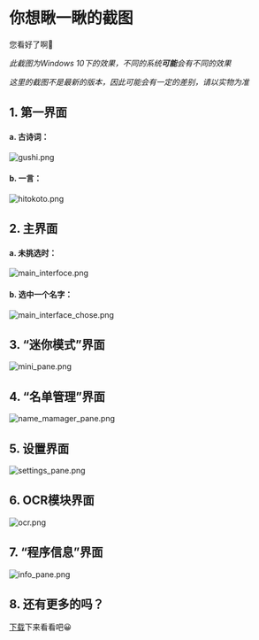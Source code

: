 # 你想瞅一瞅的截图
您看好了啊🧐

*此截图为Windows 10下的效果，不同的系统**可能**会有不同的效果*

*这里的截图不是最新的版本，因此可能会有一定的差别，请以实物为准*

## 1. 第一界面
#### a. 古诗词：

![gushi.png](https://i.loli.net/2020/05/04/1epMwgTNjC9X4lL.png)

#### b. 一言：

![hitokoto.png](https://i.loli.net/2020/05/04/95z3XM4lICvxiPQ.png)

## 2. 主界面
#### a. 未挑选时：

![main_interfoce.png](https://i.loli.net/2020/05/04/WfnsbLTqkcBvhCZ.png)

#### b. 选中一个名字：
![main_interface_chose.png](https://i.loli.net/2020/05/04/xvVuIzC51OsXjN3.png)

## 3. “迷你模式”界面
![mini_pane.png](https://i.loli.net/2020/05/04/y2rbYRHdfl8aQ1e.png)

## 4. “名单管理”界面
![name_mamager_pane.png](https://i.loli.net/2020/05/04/7JHnDdCKqgo3Ska.png)

## 5. 设置界面
![settings_pane.png](https://i.loli.net/2020/05/04/5FlSLMxGN6iDtTz.png)

## 6. OCR模块界面
![ocr.png](https://i.loli.net/2020/05/04/QosZRfKagl1IjNC.png)

## 7. “程序信息”界面
![info_pane.png](https://i.loli.net/2020/05/04/i8dHWVvpTCbylzj.png)

## 8. 还有更多的吗？
[下载](https://github.com/eatenid/dogename/releases "下载")下来看看吧😀